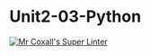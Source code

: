 # Unit2-03-Python
[![Mr Coxall's Super Linter](https://github.com/ICS3U-C-Programming-JulienL/Unit2-03-Python/workflows/Mr%20Coxall's%20Super%20Linter/badge.svg)](https://github.com/ICS3U-C-Programming-JulienL/Unit2-03-Python/actions/)
